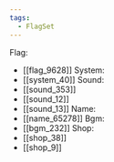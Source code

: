 ```yaml
---
tags:
  - FlagSet
---
```

Flag:
- [[flag_9628]]
System:
- [[system_40]]
Sound:
- [[sound_353]]
- [[sound_12]]
- [[sound_13]]
Name:
- [[name_65278]]
Bgm:
- [[bgm_232]]
Shop:
- [[shop_38]]
- [[shop_9]]
